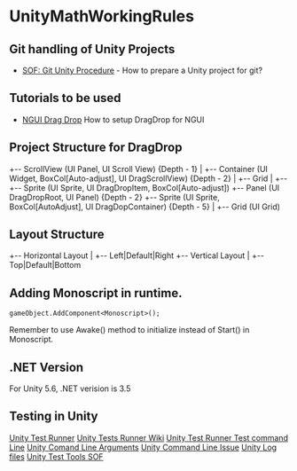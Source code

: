 # UnityMathWorkingRules

## Git handling of Unity Projects
* [SOF: Git Unity Procedure](https://stackoverflow.com/questions/21573405/how-to-prepare-a-unity-project-for-git) - How to prepare a Unity project for git? 

## Tutorials to be used 
* [NGUI Drag Drop](https://www.youtube.com/watch?v=UK3aMHRfgcw) How to setup DragDrop for NGUI


## Project Structure for DragDrop
+-- ScrollView (UI Panel, UI Scroll View) {Depth - 1}
|   +-- Container (UI Widget, BoxCol[Auto-adjust], UI DragScrollView) {Depth - 2}
|   +-- Grid
|   +-- +-- Sprite  (UI Sprite, UI DragDropItem, BoxCol[Auto-adjust])
+-- Panel (UI DragDropRoot, UI Panel) {Depth - 2}
+-- Sprite (UI Sprite, BoxCol[AutoAdjust], UI DragDopContainer) {Depth - 5}
|   +-- Grid (UI Grid) 


## Layout Structure
+-- Horizontal Layout 
|   +-- Left|Default|Right
+-- Vertical Layout
|   +-- Top|Default|Bottom

## Adding Monoscript in runtime. 

```
gameObject.AddComponent<Monoscript>();
```
Remember to use Awake() method to initialize instead of Start() in Monoscript.

## .NET Version 

For Unity 5.6, .NET verision is 3.5

## Testing in Unity
[Unity Test Runner](https://docs.unity3d.com/Manual/testing-editortestsrunner.html)
[Unity Tests Runner Wiki](https://bitbucket.org/Unity-Technologies/unitytesttools/wiki/)
[Unity Test Runner Test command Line](https://bitbucket.org/Unity-Technologies/unitytesttools/wiki/UnitTestsRunner)
[Unity Comand Line Arguments](https://docs.unity3d.com/Manual/CommandLineArguments.html)
[Unity Command Line Issue](https://forum.unity3d.com/threads/editor-test-runner-does-nothing-from-the-command-line.381750/)
[Unity Log files](https://docs.unity3d.com/Manual/LogFiles.html)
[Unity Test Tools SOF](https://stackoverflow.com/questions/34659654/how-to-set-up-unity-test-tools-on-unity-5)
